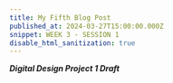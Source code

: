 ```yaml
---
title: My Fifth Blog Post
published_at: 2024-03-27T15:00:00.000Z
snippet: WEEK 3 - SESSION 1
disable_html_sanitization: true 
---
```



_**Digital Design Project 1 Draft**_





<!-- # This is h1

## This is h2

_underline_

**bold** -->

